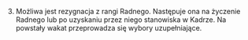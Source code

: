 3. Możliwa jest rezygnacja z rangi Radnego. Następuje ona na życzenie Radnego lub po uzyskaniu przez niego stanowiska w Kadrze. Na powstały wakat przeprowadza się wybory uzupełniające.
